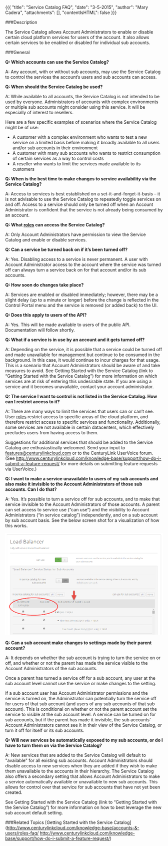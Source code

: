 {{{
  "title": "Service Catalog FAQ",
  "date": "3-5-2015",
  "author": "Mary Cadera",
  "attachments": [],
  "contentIsHTML": false
}}}

###Description

The Service Catalog allows Account Administrators to enable or disable certain cloud platform services for users of the account. It also allows certain services to be enabled or disabled for individual sub accounts.

###General

**Q: Which accounts can use the Service Catalog?**

A: Any account, with or without sub accounts, may use the Service Catalog to control the services the account’s users and sub accounts can access.

**Q: When should the Service Catalog be used?**

A: While available to all accounts, the Service Catalog is not intended to be used by everyone. Administrators of accounts with complex environments or multiple sub accounts might consider using this service. It will be especially of interest to resellers.

Here are a few specific examples of scenarios where the Service Catalog might be of use:

* A customer with a complex environment who wants to test a new service on a limited basis before making it broadly available to all users and/or sub accounts in their environment
* A customer with many sub accounts who wants to restrict consumption of certain services as a way to control costs
* A reseller who wants to limit the services made available to its customers

**Q: When is the best time to make changes to service availability via the Service Catalog?**

A: Access to services is best established on a set-it-and-forget-it-basis – it is not advisable to use the Service Catalog to repeatedly toggle services on and off. Access to a service should only be turned off when an Account Administrator is confident that the service is not already being consumed by an account.

**Q: What [roles](http://www.centurylinkcloud.com/knowledge-base/accounts-&-users/roles-faq/) can access the Service Catalog?**

A: Only Account Administrators have permission to view the Service Catalog and enable or disable services.

**Q: Can a service be turned back on if it’s been turned off?**

A: Yes. Disabling access to a service is never permanent. A user with Account Administrator access to the account where the service was turned off can always turn a service back on for that account and/or its sub accounts.

**Q: How soon do changes take place?**

A: Services are enabled or disabled immediately; however, there may be a slight delay (up to a minute or longer) before the change is reflected in the Control Portal menu and the service is removed (or added back) to the UI.

**Q: Does this apply to users of the API?**

A: Yes. This will be made available to users of the public API. Documentation will follow shortly.

**Q: What if a service is in use by an account and it gets turned off?**

A: Depending on the service, it is possible that a service could be turned off and made unavailable for management but continue to be consumed in the background. In this case, it would continue to incur charges for that usage. This is a scenario that Account Administrators should be aware of and take measures to avoid. See Getting Started with the Service Catalog (link to “Getting Started with the Service Catalog”) for more information on which services are at risk of entering this undesirable state.
If you are using a service and it becomes unavailable, contact your account administrator.

**Q: The service I want to control is not listed in the Service Catalog. How can I restrict access to it?**

A: There are many ways to limit the services that users can or can’t see. User [roles](http://www.centurylinkcloud.com/knowledge-base/accounts-&-users/roles-faq/) restrict access to specific areas of the cloud platform, and therefore restrict access to specific services and functionality. Additionally, some services are not available in certain datacenters, which effectively precludes users from having access to them.

Suggestions for additional services that should be added to the Service Catalog are enthusiastically welcomed. Send your input to features@centurylinkcloud.com or to the CenturyLink UserVoice forum. (See http://www.centurylinkcloud.com/knowledge-base/support/how-do-i-submit-a-feature-request/ for more details on submitting feature requests via UserVoice.)

**Q: I want to make a service unavailable to users of my sub accounts and also make it invisible to the Account Administrators of those sub accounts. Can I do that?**

A: Yes. It’s possible to turn a service off for sub accounts, and to make that service invisible to the Account Administrators of those accounts. A parent can set access to service use (“can use”) and the visibility to Account Administrators (“in service catalog”) independently, and on a sub account by sub account basis. See the below screen shot for a visualization of how this works.


![sub account checkboxes](../images/sub-account-checkboxes.png)


**Q: Can a sub account make changes to settings made by their parent account?**

A: It depends on whether the sub account is trying to turn the service on or off, and whether or not the parent has made the service visible to the Account Administrators of the sub accounts.

Once a parent has turned a service off for a sub account, any user at the sub account level cannot use the service or make changes to the setting.

If a sub account user has Account Administrator permissions and the service is turned on, the Administrator can potentially turn the service off for users of that sub account (and users of any sub accounts of that sub account). This is conditional on whether or not the parent account set the service to visible at the sub account level. A service can be turned on for sub accounts, but if the parent has made it invisible, the sub accounts’ Account Administrators cannot see it in their view of the Service Catalog, or turn it off for itself or its sub accounts.

**Q: Will new services be automatically exposed to my sub accounts, or do I have to turn them on via the Service Catalog?**

A: New services that are added to the Service Catalog will default to "available" for all existing sub accounts. Account Administrators should disable access to new services when they are added if they wish to make them unavailable to the accounts in their hierarchy.
The Service Catalog also offers a secondary setting that allows Account Administrators to make a service automatically available or unavailable to new sub accounts. This allows for control over that service for sub accounts that have not yet been created.

See Getting Started with the Service Catalog (link to “Getting Started with the Service Catalog”) for more information on how to best leverage the new sub account default setting.

###Related Topics
[Getting Started with the Service Catalog](http://www.centurylinkcloud.com/knowledge-base/accounts-&-users/roles-faq/
http://www.centurylinkcloud.com/knowledge-base/support/how-do-i-submit-a-feature-request/)
